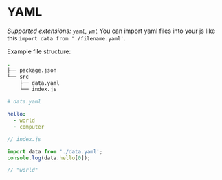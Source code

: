# YAML

_Supported extensions: `yaml`, `yml`_
You can import yaml files into your js like this `import data from './filename.yaml'`.

Example file structure:

```bash
.
├── package.json
└── src
    ├── data.yaml
    └── index.js
```

```yaml
# data.yaml

hello:
  - world
  - computer
```

```js
// index.js

import data from './data.yaml';
console.log(data.hello[0]);

// "world"
```
